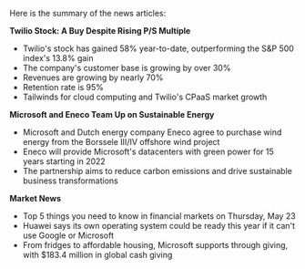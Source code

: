 Here is the summary of the news articles:

**Twilio Stock: A Buy Despite Rising P/S Multiple**

* Twilio's stock has gained 58% year-to-date, outperforming the S&P 500 index's 13.8% gain
* The company's customer base is growing by over 30%
* Revenues are growing by nearly 70%
* Retention rate is 95%
* Tailwinds for cloud computing and Twilio's CPaaS market growth

**Microsoft and Eneco Team Up on Sustainable Energy**

* Microsoft and Dutch energy company Eneco agree to purchase wind energy from the Borssele III/IV offshore wind project
* Eneco will provide Microsoft's datacenters with green power for 15 years starting in 2022
* The partnership aims to reduce carbon emissions and drive sustainable business transformations

**Market News**

* Top 5 things you need to know in financial markets on Thursday, May 23
* Huawei says its own operating system could be ready this year if it can't use Google or Microsoft
* From fridges to affordable housing, Microsoft supports through giving, with $183.4 million in global cash giving